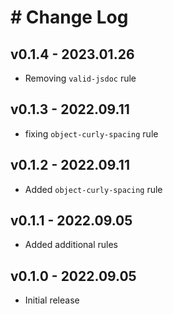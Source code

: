 # # Change Log

## v0.1.4 - 2023.01.26

- Removing `valid-jsdoc` rule

## v0.1.3 - 2022.09.11

- fixing `object-curly-spacing` rule

## v0.1.2 - 2022.09.11

- Added `object-curly-spacing` rule

## v0.1.1 - 2022.09.05

- Added additional rules

## v0.1.0 - 2022.09.05

- Initial release
